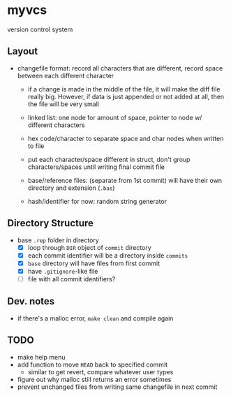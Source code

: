 # myvcs
version control system

## Layout

- changefile format: record all characters that are different, record space between each different character
	- if a change is made in the middle of the file, it will make the diff file really big. However, if data is just appended or not added at all, then the file will be very small
	- linked list: one node for amount of space, pointer to node w/ different characters 
	- hex code/character to separate space and char nodes when written to file
	- put each character/space different in struct, don't group characters/spaces until writing final commit file

	- base/reference files: (separate from 1st commit) will have their own directory and extension (`.bas`)
	- hash/identifier for now: random string generator
	
## Directory Structure
- base `.rep` folder in directory
	- [x] loop through `DIR` object of `commit` directory 
	- [x] each commit identifier will be a directory inside `commits`
	- [x] `base` directory will have files from first commit
	- [x] have `.gitignore`-like file
	- [ ] file with all commit identifiers?

## Dev. notes
- if there's a malloc error, `make clean` and compile again

## TODO
- make help menu
- add function to move `HEAD` back to specified commit
	- similar to get revert, compare whatever user types
- figure out why malloc still returns an error sometimes
- prevent unchanged files from writing same changefile in next commit
